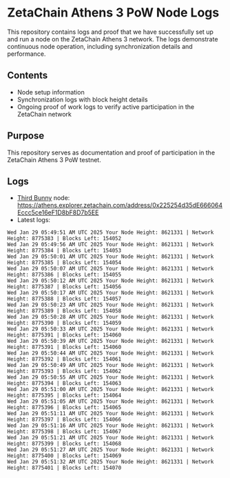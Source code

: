 # ZetaChain Athens 3 PoW Node Logs
This repository contains logs and proof that we have successfully set up and run a node on the ZetaChain Athens 3 network. The logs demonstrate continuous node operation, including synchronization details and performance.

## Contents
- Node setup information
- Synchronization logs with block height details
- Ongoing proof of work logs to verify active participation in the ZetaChain network

## Purpose
This repository serves as documentation and proof of participation in the ZetaChain Athens 3 PoW testnet.

## Logs

- [Third Bunny](https://thirdbunny.xyz/) node: https://athens.explorer.zetachain.com/address/0x225254d35dE666064Eccc5ce16eF1D8bF8D7b5EE
- Latest logs:
```
Wed Jan 29 05:49:51 AM UTC 2025 Your Node Height: 8621331 | Network Height: 8775383 | Blocks Left: 154052
Wed Jan 29 05:49:56 AM UTC 2025 Your Node Height: 8621331 | Network Height: 8775384 | Blocks Left: 154053
Wed Jan 29 05:50:01 AM UTC 2025 Your Node Height: 8621331 | Network Height: 8775385 | Blocks Left: 154054
Wed Jan 29 05:50:07 AM UTC 2025 Your Node Height: 8621331 | Network Height: 8775386 | Blocks Left: 154055
Wed Jan 29 05:50:12 AM UTC 2025 Your Node Height: 8621331 | Network Height: 8775387 | Blocks Left: 154056
Wed Jan 29 05:50:17 AM UTC 2025 Your Node Height: 8621331 | Network Height: 8775388 | Blocks Left: 154057
Wed Jan 29 05:50:23 AM UTC 2025 Your Node Height: 8621331 | Network Height: 8775389 | Blocks Left: 154058
Wed Jan 29 05:50:28 AM UTC 2025 Your Node Height: 8621331 | Network Height: 8775390 | Blocks Left: 154059
Wed Jan 29 05:50:33 AM UTC 2025 Your Node Height: 8621331 | Network Height: 8775391 | Blocks Left: 154060
Wed Jan 29 05:50:39 AM UTC 2025 Your Node Height: 8621331 | Network Height: 8775391 | Blocks Left: 154060
Wed Jan 29 05:50:44 AM UTC 2025 Your Node Height: 8621331 | Network Height: 8775392 | Blocks Left: 154061
Wed Jan 29 05:50:49 AM UTC 2025 Your Node Height: 8621331 | Network Height: 8775393 | Blocks Left: 154062
Wed Jan 29 05:50:55 AM UTC 2025 Your Node Height: 8621331 | Network Height: 8775394 | Blocks Left: 154063
Wed Jan 29 05:51:00 AM UTC 2025 Your Node Height: 8621331 | Network Height: 8775395 | Blocks Left: 154064
Wed Jan 29 05:51:05 AM UTC 2025 Your Node Height: 8621331 | Network Height: 8775396 | Blocks Left: 154065
Wed Jan 29 05:51:11 AM UTC 2025 Your Node Height: 8621331 | Network Height: 8775397 | Blocks Left: 154066
Wed Jan 29 05:51:16 AM UTC 2025 Your Node Height: 8621331 | Network Height: 8775398 | Blocks Left: 154067
Wed Jan 29 05:51:21 AM UTC 2025 Your Node Height: 8621331 | Network Height: 8775399 | Blocks Left: 154068
Wed Jan 29 05:51:27 AM UTC 2025 Your Node Height: 8621331 | Network Height: 8775400 | Blocks Left: 154069
Wed Jan 29 05:51:32 AM UTC 2025 Your Node Height: 8621331 | Network Height: 8775401 | Blocks Left: 154070
```
